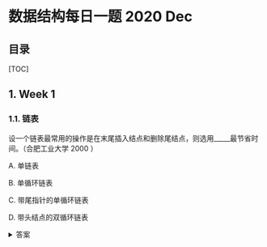 数据结构每日一题 2020 Dec
===

目录
---

[TOC]

## 1. Week 1

### 1.1. 链表

设一个链表最常用的操作是在末尾插入结点和删除尾结点，则选用_____最节省时间。（合肥工业大学 2000 ）

A. 单链表

B. 单循环链表

C. 带尾指针的单循环链表

D. 带头结点的双循环链表

<details>
<summary>答案</summary>
答案：D<br>
解析：带尾指针的单循环链表没有办法直接得到尾节点的前驱节点，删除时还需要进行遍历操作，而循环链表则很快能找到倒数第二个元素。
</details>
